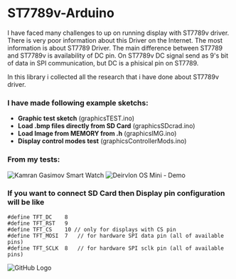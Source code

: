# ST7789v-Arduino

I have faced many challenges to up on running display with ST7789v driver. There is very poor information about this Driver on the Internet. The most information is about ST7789 Driver. The main difference between ST7789 and ST7789v is availability of DC pin. On ST7789v DC signal send as 9's bit of data in SPI communication, but DC is a phisical pin on  ST7789. 

In this library i collected all the research that i have done about ST7789v driver.

### I have made  following example sketchs:
* **Graphic test sketch** (graphicsTEST.ino)
* **Load .bmp files directly from SD Card** (graphicsSDcrad.ino)
* **Load Image from MEMORY from .h** (graphicsIMG.ino)
* **Display control modes test** (graphicsControllerMods.ino)


### From my tests:
![Kamran Gasimov Smart Watch](https://i.ibb.co/TR8fWPp/kamran-gasimov-smart-watch.jpg)
![Deirvlon OS Mini - Demo](https://user-images.githubusercontent.com/50843190/79635070-b2ded880-817f-11ea-8efb-6513d3524a86.png)

### If you want to connect SD Card then Display pin configuration will be like
```
#define TFT_DC    8
#define TFT_RST   9
#define TFT_CS    10 // only for displays with CS pin
#define TFT_MOSI  7   // for hardware SPI data pin (all of available pins)
#define TFT_SCLK  8   // for hardware SPI sclk pin (all of available pins)
```

![GitHub Logo](https://www.mschoeffler.de/wp-content/uploads/2017/02/fritzing_bb.png)
